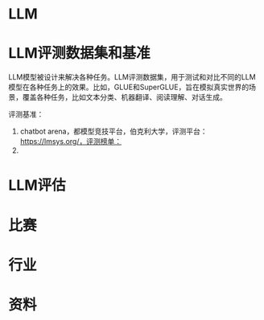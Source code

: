 # LLM



# LLM评测数据集和基准

LLM模型被设计来解决各种任务。LLM评测数据集，用于测试和对比不同的LLM模型在各种任务上的效果。比如，GLUE和SuperGLUE，旨在模拟真实世界的场景，覆盖各种任务，比如文本分类、机器翻译、阅读理解、对话生成。

评测基准：
1. chatbot arena，都模型竞技平台，伯克利大学，评测平台：https://lmsys.org/，评测榜单：
2. 

# LLM评估

# 比赛

# 行业

# 资料
